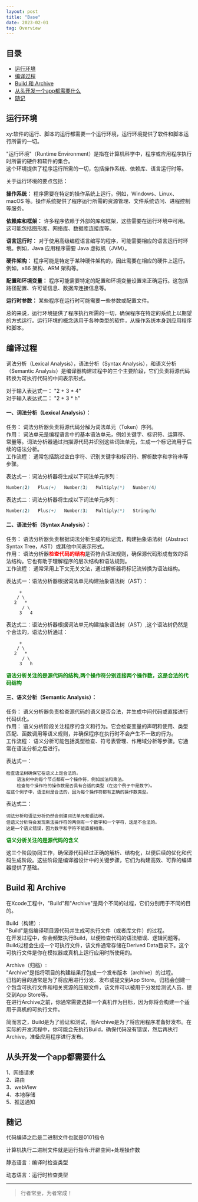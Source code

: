 ```yaml
---
layout: post
title: "Base"
date: 2023-02-01
tag: Overview
---
```






## 目录

- [运行环境](#content1)   
- [编译过程](#content2)   
- [Build 和 Archive](#content3)   
- [从头开发一个app都需要什么](#content4)   
- [随记](#content100)   


<!--===============================================================================================-->
## <a id="content1">运行环境</a>

xy:软件的运行、脚本的运行都需要一个运行环境，运行环境提供了软件和脚本运行所需的一切。  

"运行环境"（Runtime Environment）是指在计算机科学中，程序或应用程序执行时所需的硬件和软件的集合。   
这个环境提供了程序运行所需的一切，包括操作系统、依赖库、语言运行时等。

关于运行环境的要点包括：

**操作系统：** 程序需要在特定的操作系统上运行。例如，Windows、Linux、macOS 等。操作系统提供了程序运行所需的资源管理、文件系统访问、进程控制等服务。

**依赖库和框架：** 许多程序依赖于外部的库和框架，这些需要在运行环境中可用。这可能包括图形库、网络库、数据库连接库等。

**语言运行时：** 对于使用高级编程语言编写的程序，可能需要相应的语言运行时环境。例如，Java 应用程序需要 Java 虚拟机（JVM）。

**硬件架构：** 程序可能是特定于某种硬件架构的，因此需要在相应的硬件上运行。例如，x86 架构、ARM 架构等。

**配置和环境变量：** 程序可能需要特定的配置和环境变量设置来正确运行。这包括路径配置、许可证信息、数据库连接信息等。

**运行时参数：** 某些程序在运行时可能需要一些参数或配置文件。

总的来说，运行环境提供了程序执行所需的一切，确保程序在特定的系统上以期望的方式运行。运行环境的概念适用于各种类型的软件，从操作系统本身到应用程序和脚本。







<!--===============================================================================================-->
## <a id="content2">编译过程</a>

词法分析（Lexical Analysis），语法分析（Syntax Analysis），和语义分析（Semantic Analysis）是编译器构建过程中的三个主要阶段，它们负责将源代码转换为可执行代码的中间表示形式。

对于输入表达式一： "2 + 3 * 4"<br>
对于输入表达式二： "2 + 3 * h"

#### **一、词法分析（Lexical Analysis）：**<br>
任务： 词法分析器负责将源代码分解为词法单元（Token）序列。<br>
作用： 词法单元是编程语言中的基本语法单元，例如关键字、标识符、运算符、常量等。词法分析器通过扫描源代码并识别这些词法单元，生成一个标记流用于后续的语法分析。<br>
工作流程： 通常包括跳过空白字符、识别关键字和标识符、解析数字和字符串等步骤。<br>

表达式一：词法分析器将生成以下词法单元序列：
```scss
Number(2)   Plus(+)   Number(3)   Multiply(*)   Number(4)
```

表达式二：词法分析器将生成以下词法单元序列：
```scss
Number(2)   Plus(+)   Number(3)   Multiply(*)   String(h)
```


#### **二、语法分析（Syntax Analysis）：**<br>
任务： 语法分析器负责根据词法分析生成的标记流，构建抽象语法树（Abstract Syntax Tree，AST）或其他中间表示形式。<br>
作用： 语法分析器<span style="color:red;font-weight:bold">检查代码的结构</span>是否符合语法规则，确保源代码形成有效的语法结构。它也有助于理解程序的层次结构和语法规则。<br>
工作流程： 通常采用上下文无关文法，通过解析器将标记流转换为语法结构。<br>

表达式一：语法分析器根据词法单元构建抽象语法树（AST）：
```
     +
    / \
   2   *
      / \
     3   4
```


表达式二：语法分析器根据词法单元构建抽象语法树（AST）,这个语法树仍然是个合法的，语法分析通过：
```
     +
    / \
   2   *
      / \
     3   h
```

<span style="color:green;font-weight:bold">语法分析关注的是源代码的结构,两个操作符分别连接两个操作数，这是合法的代码结构</span>

#### **三、语义分析（Semantic Analysis）：**<br>
任务： 语义分析器负责检查源代码的语义是否合法，并生成中间代码或直接进行代码优化。<br>
作用： 语义分析阶段关注程序的含义和行为。它会检查变量的声明和使用、类型匹配、函数调用等语义规则，并确保程序在执行时不会产生不一致的行为。<br>
工作流程： 语义分析可能包括类型检查、符号表管理、作用域分析等步骤。它通常在语法分析之后进行。<br>

表达式一：
```
检查语法树确保它在语义上是合法的。
    语法树中的每个节点都有一个操作符，例如加法和乘法。
    检查每个操作符的操作数是否具有合适的类型（在这个例子中是数字）。
在这个例子中，语法树是合法的，因为每个操作符都有正确的操作数类型。
```

表达式二：
```
词法分析和语法分析仍然会创建词法单元和语法树，
但语义分析将会发现乘法操作符的两侧有一个数字和一个字符，这是不合法的。
这是一个语义错误，因为数字和字符不能直接相乘。
```

<span style="color:green;font-weight:bold">语义分析关注的是源代码的含义</span>



这三个阶段协同工作，确保源代码经过正确的解析、结构化，以便后续的优化和代码生成阶段。这些阶段是编译器设计中的关键步骤，它们为构建高效、可靠的编译器提供了基础。


<!--===============================================================================================-->
## <a id="content3">Build 和 Archive</a>

在Xcode工程中，"Build"和"Archive"是两个不同的过程，它们分别用于不同的目的。

Build（构建）:    
"Build"是指编译项目源代码并生成可执行文件（或者库文件）的过程。     
在开发过程中，你会频繁执行Build，以便检查代码的语法错误、逻辑问题等。       
Build过程会生成一个可执行文件，该文件通常存储在Derived Data目录下。这个可执行文件是你在模拟器或真机上运行应用时所使用的。         

Archive（归档）:     
"Archive"是指将项目的构建结果打包成一个发布版本（archive）的过程。      
归档的目的通常是为了将应用进行分发、发布或提交到App Store。归档会创建一个包含可执行文件和相关资源的压缩文件，该文件可以被用于分发给测试人员、提交到App Store等。    
在进行Archive之前，你通常需要选择一个真机作为目标，因为你将会构建一个适用于真机的可执行文件。  

简而言之，Build是为了验证和测试，而Archive是为了将应用程序准备好发布。在实际的开发流程中，你可能会先执行Build，确保代码没有错误，然后再执行Archive，准备应用程序进行发布。


## <a id="content4">从头开发一个app都需要什么</a>
1、网络请求    
2、路由     
3、webView       
4、本地存储     
5、推送通知     


## <a id="content100">随记</a>

代码编译之后是二进制文件也就是0101指令

计算机执行二进制文件就是运行指令:开辟空间+处理操作数

静态语言：编译时检查类型

动态语言：运行时检查类型
       

----------
>  行者常至，为者常成！


